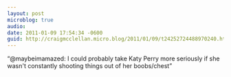 ```yaml
---
layout: post
microblog: true
audio: 
date: 2011-01-09 17:54:34 -0600
guid: http://craigmcclellan.micro.blog/2011/01/09/t24252724488970240.html
---
```

“@maybeimamazed: I could probably take Katy Perry more seriously if she wasn't constantly shooting things out of her boobs/chest”
